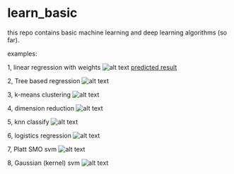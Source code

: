 # learn_basic
this repo contains basic machine learning and deep learning algorithms (so far).

examples:

1, linear regression with weights
![alt text](https://github.com/JeffreyWang2864/learn_baslc/blob/master/learning/images/linear_regression%20with%20weights.png)
[predicted result](https://github.com/JeffreyWang2864/learn_baslc/blob/master/learning/images/lregression%20with%20weights%20result.txt)

2, Tree based regression
![alt text](https://github.com/JeffreyWang2864/learn_baslc/blob/master/learning/images/tree_based_regression.png)

3, k-means clustering
![alt text](https://github.com/JeffreyWang2864/learn_baslc/blob/master/learning/images/kmean_clustering.png)

4, dimension reduction
![alt text](https://github.com/JeffreyWang2864/learn_baslc/blob/master/learning/images/dimension%20decrease.png)

5, knn classify
![alt text](https://github.com/JeffreyWang2864/learn_baslc/blob/master/learning/images/knn.png)

6, logistics regression
![alt text](https://github.com/JeffreyWang2864/learn_baslc/blob/master/learning/images/logic%20regression.png)

7, Platt SMO svm
![alt text](https://github.com/JeffreyWang2864/learn_baslc/blob/master/learning/images/platt_smo_svm.png)

8, Gaussian (kernel) svm
![alt text](https://github.com/JeffreyWang2864/learn_baslc/blob/master/learning/images/Gaussian%20kernel%20svm.png)
